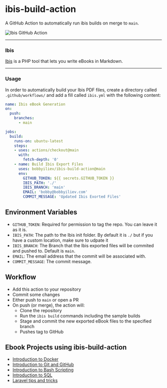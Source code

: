 # ibis-build-action

A GitHub Action to automatically run ibis builds on merge to `main`.

![Ibis GitHub Action](https://user-images.githubusercontent.com/21223421/139258477-107b1da3-6c02-4a81-a827-d58380a43252.png)

---

### Ibis

[Ibis](https://github.com/themsaid/ibis) is a PHP tool that lets you write eBooks in Markdown.

---

### Usage

In order to automatically build your Ibis PDF files, create a directory called `.github/workflows/` and add a fill called `ibis.yml` with the following content:

```yaml
name: Ibis eBook Generation
on:
  push:
    branches:
      - main

jobs:
  build:
    runs-on: ubuntu-latest
    steps:
    - uses: actions/checkout@main
      with:
        fetch-depth: '0'
    - name: Build Ibis Export Files
      uses: bobbyiliev/ibis-build-action@main
      env:
        GITHUB_TOKEN: ${{ secrets.GITHUB_TOKEN }}
        IBIS_PATH: './'
        IBIS_BRANCH: 'main'
        EMAIL: 'bobby@bobbyiliev.com'
        COMMIT_MESSAGE: 'Updated Ibis Exorted Files'
```

## Environment Variables

* `GITHUB_TOKEN`: Required for permission to tag the repo. You can leave it as it is.
* `IBIS_PATH`: The path to the Ibis init folder. By default it is `./` but if you have a custom location, make sure to udpate it
* `IBIS_BRANCH`: The Branch that the Ibis exported files will be commited and pushed to. Default is `main`.
* `EMAIL`: The email address that the commit will be associated with.
* `COMMIT_MESSAGE`: The commit message.

## Workflow

* Add this action to your repository
* Commit some changes
* Either push to `main` or open a PR
* On push (or merge), the action will:
    * Clone the repository
    * Run the `ibis build` commands including the sample builds
    * Stage and commit the new exported eBook files to the specified branch
    * Pushes tag to GitHub

## Ebook Projects using ibis-build-action

* [Introduction to Docker](https://github.com/bobbyiliev/introduction-to-docker-ebook)
* [Introduction to Git and GitHub](https://github.com/bobbyiliev/introduction-to-git-and-github-ebook)
* [Introduction to Bash Scripting](https://github.com/bobbyiliev/introduction-to-bash-scripting)
* [Introduction to SQL](https://github.com/bobbyiliev/introduction-to-sql)
* [Laravel tips and tricks](https://github.com/bobbyiliev/laravel-tips-and-tricks-ebook)
